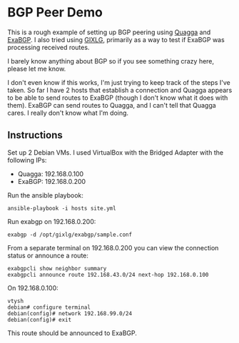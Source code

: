 BGP Peer Demo
=============

This is a rough example of setting up BGP peering using [Quagga](https://www.quagga.net/) and [ExaBGP](https://github.com/Exa-Networks/exabgp). I also tried using [GIXLG](https://github.com/dpiekacz/gixlg), primarily as a way to test if ExaBGP was processing received routes.

I barely know anything about BGP so if you see something crazy here, please let me know.

I don't even know if this works, I'm just trying to keep track of the steps I've taken. So far I have 2 hosts that establish a connection and Quagga appears to be able to send routes to ExaBGP (though I don't know what it does with them). ExaBGP can send routes to Quagga, and I can't tell that Quagga cares. I really don't know what I'm doing.

Instructions
------------

Set up 2 Debian VMs. I used VirtualBox with the Bridged Adapter with the following IPs:

* Quagga: 192.168.0.100
* ExaBGP: 192.168.0.200

Run the ansible playbook:

    ansible-playbook -i hosts site.yml

Run exabgp on 192.168.0.200:

    exabgp -d /opt/gixlg/exabgp/sample.conf

From a separate terminal on 192.168.0.200 you can view the connection status or announce a route:

    exabgpcli show neighbor summary
    exabgpcli announce route 192.168.43.0/24 next-hop 192.168.0.100


On 192.168.0.100:

    vtysh
    debian# configure terminal
    debian(config)# network 192.168.99.0/24
    debian(config)# exit

This route should be announced to ExaBGP.